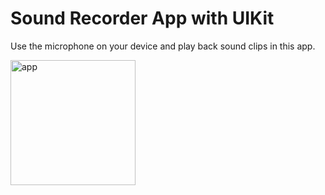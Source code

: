 # Sound Recorder App with UIKit

Use the microphone on your device and play back sound clips in this app.

<img src="https://user-images.githubusercontent.com/107633826/235402333-5e672919-36ab-46e7-8873-fd5142538eae.png" alt="app" width="200">
